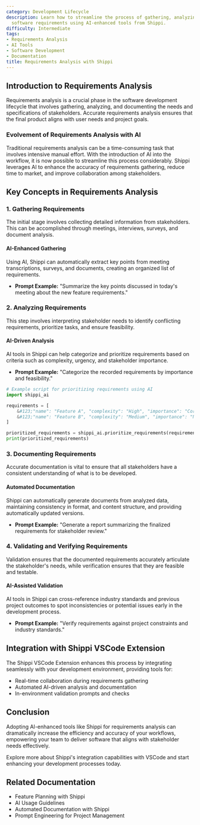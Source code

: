 ```yaml
---
category: Development Lifecycle
description: Learn how to streamline the process of gathering, analyzing, and documenting
  software requirements using AI-enhanced tools from Shippi.
difficulty: Intermediate
tags:
- Requirements Analysis
- AI Tools
- Software Development
- Documentation
title: Requirements Analysis with Shippi
---
```


## Introduction to Requirements Analysis

Requirements analysis is a crucial phase in the software development lifecycle that involves gathering, analyzing, and documenting the needs and specifications of stakeholders. Accurate requirements analysis ensures that the final product aligns with user needs and project goals.

### Evolvement of Requirements Analysis with AI

Traditional requirements analysis can be a time-consuming task that involves intensive manual effort. With the introduction of AI into the workflow, it is now possible to streamline this process considerably. Shippi leverages AI to enhance the accuracy of requirements gathering, reduce time to market, and improve collaboration among stakeholders.

## Key Concepts in Requirements Analysis

### 1. Gathering Requirements

The initial stage involves collecting detailed information from stakeholders. This can be accomplished through meetings, interviews, surveys, and document analysis.

#### AI-Enhanced Gathering

Using AI, Shippi can automatically extract key points from meeting transcriptions, surveys, and documents, creating an organized list of requirements.
- **Prompt Example:** "Summarize the key points discussed in today's meeting about the new feature requirements."

### 2. Analyzing Requirements

This step involves interpreting stakeholder needs to identify conflicting requirements, prioritize tasks, and ensure feasibility.

#### AI-Driven Analysis

AI tools in Shippi can help categorize and prioritize requirements based on criteria such as complexity, urgency, and stakeholder importance.
- **Prompt Example:** "Categorize the recorded requirements by importance and feasibility."

```python
# Example script for prioritizing requirements using AI
import shippi_ai

requirements = [
    &#123;"name": "Feature A", "complexity": "High", "importance": "Core"&#125;,
    &#123;"name": "Feature B", "complexity": "Medium", "importance": "Nice to Have"&#125;,
]

prioritized_requirements = shippi_ai.prioritize_requirements(requirements)
print(prioritized_requirements)
```

### 3. Documenting Requirements

Accurate documentation is vital to ensure that all stakeholders have a consistent understanding of what is to be developed.

#### Automated Documentation

Shippi can automatically generate documents from analyzed data, maintaining consistency in format, and content structure, and providing automatically updated versions.
- **Prompt Example:** "Generate a report summarizing the finalized requirements for stakeholder review."

### 4. Validating and Verifying Requirements

Validation ensures that the documented requirements accurately articulate the stakeholder's needs, while verification ensures that they are feasible and testable.

#### AI-Assisted Validation

AI tools in Shippi can cross-reference industry standards and previous project outcomes to spot inconsistencies or potential issues early in the development process.
- **Prompt Example:** "Verify requirements against project constraints and industry standards."

## Integration with Shippi VSCode Extension

The Shippi VSCode Extension enhances this process by integrating seamlessly with your development environment, providing tools for:
- Real-time collaboration during requirements gathering
- Automated AI-driven analysis and documentation
- In-environment validation prompts and checks

## Conclusion

Adopting AI-enhanced tools like Shippi for requirements analysis can dramatically increase the efficiency and accuracy of your workflows, empowering your team to deliver software that aligns with stakeholder needs effectively.

Explore more about Shippi's integration capabilities with VSCode and start enhancing your development processes today.

## Related Documentation
- Feature Planning with Shippi
- AI Usage Guidelines
- Automated Documentation with Shippi
- Prompt Engineering for Project Management
